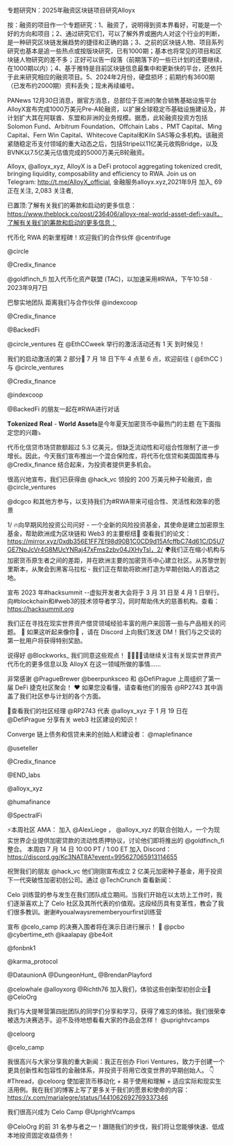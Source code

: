 专题研究N：2025年融资区块链项目研究Alloyx

按：融资的项目作一个专题研究：1、融资了，说明得到资本界看好，可能是一个好的方向和项目；2、通过研究它们，可以了解外界或圈内人对这个行业的判断，是一种研究区块链发展趋势的捷径和正确的路；3、之前的区块链人物、项目系列研究也基本是追一些热点或按版块研究，已有1000期；基本也将常见的项目和区块链人物研究的差不多；正好可以告一段落（前期落下的一些已计划的还要继续，在1000期以内）；4、基于推特是目前区块链信息最集中和更新快的平台，还依托于此来研究相应的融资项目。5、2024年2月份，硬盘损坏；前期约有3600期（已发布约2000期）资料丢失；现未再续编号。

PANews 12月30日消息，据官方消息，总部位于亚洲的聚合销售基础设施平台AlloyX宣布完成1000万美元Pre-A轮融资，以扩展全球稳定币基础设施建设及，并计划扩大其在阿联酋、东盟和非洲的业务规模。据悉，此轮融资投资方包括Solomon Fund、Arbitrum Foundation、Offchain Labs 、PMT Capital、Ming Capital、Fern Win Capital、Whitecove Capital和Kiln SAS等众多机构。该融资紧随稳定币支付领域的重大动态之后，包括Stripe以11亿美元收购Bridge，以及BVNK以7.5亿美元估值完成的5000万美元B轮融资。

Alloyx,
@alloyx_xyz,
AlloyX is a DeFi protocol aggregating tokenized credit, bringing liquidity, composability and efficiency to RWA.
Join us on Telegram: http://t.me/AlloyX_official,
金融服务alloyx.xyz,2021年9月 加入,
69 正在关注,
2,083 关注者,


已置顶:了解有关我们的筹款和启动的更多信息：https://www.theblock.co/post/236406/alloyx-real-world-asset-defi-vault，了解有关我们的筹款和启动的更多信息：

代币化 RWA 的新里程碑！欢迎我们的合作伙伴
@centrifuge
 
@circle
 
@Credix_finance
  
@goldfinch_fi
加入代币化资产联盟 (TAC)，以加速采用#RWA，下午10:58 · 2023年9月7日

巴黎实地团队
距离我们与合作伙伴
@indexcoop
 
@Credix_finance

@BackedFi
 
@circle_ventures
在
@EthCCweek
举行的激活活动还有 1 天
到时候见！

我们的启动激活的第 2 部分🚀
7 月 18 日下午 4 点至 6 点，欢迎前往 ( 
@EthCC
 ) 与
@circle_ventures
 
@Credix_finance
 
@indexcoop
 
@BackedFi
的朋友一起在#RWA进行对话

𝐓𝐨𝐤𝐞𝐧𝐢𝐳𝐞𝐝 𝐑𝐞𝐚𝐥 - 𝐖𝐨𝐫𝐥𝐝 𝐀𝐬𝐬𝐞𝐭𝐬是今年夏天加密货币中最热门的主题
在下面指定您的兴趣⤵️

代币化信贷市场贷款额超过 5.3 亿美元，但缺乏流动性和可组合性限制了进一步增长。因此，今天我们宣布推出一个混合保险库，将代币化信贷和美国国库券与
@Credix_finance
结合起来，为投资者提供更多机会。

很高兴地宣布，我们已获得由
@hack_vc
领投的 200 万美元种子轮融资，由
@circle_ventures
 
@dcgco
和其他方参与，以支持我们为#RWA带来可组合性、灵活性和效率的愿景

1/ 🔥向早期风险投资公司问好 - 一个全新的风险投资基金，其使命是建立加密原生基金，帮助欧洲成为区块链和 Web3 的主要枢纽🚀
查看我们的论文：
https://mirror.xyz/0xdb356E1FF7Ef98d90B1C0CD9d15AfcffbC74d61C/D5U7GE7NpJcVr4G8MUcYNRaj47xFms2zbv04JXHyTsI，2/ 🌍我们正在缩小机构与加密货币原生者之间的差距，并在欧洲主要的加密货币中心建立社区。从苏黎世到里斯本，从聚会到黑客马拉松 - 我们正在帮助将欧洲打造为早期创始人的首选之地。

宣布 2023 年#hacksummit --虚拟开发者大会将于 3 月 31 日至 4 月 1 日举行。向#blockchain和#web3的技术领导者学习，同时帮助伟大的慈善机构。查看： https://hacksummit.org

我们正在寻找在现实世界资产借贷领域经验丰富的用户来回答一些与产品相关的问题。 📝
如果这听起来像你🙂 ，请在 Discord 上向我们发送 DM！我们与之交谈的第一批用户将获得特别奖励。

说得好
@Blockworks_
我们同意这些观点！ 👏🏻👏🏻请继续关注有关现实世界资产代币化的更多信息以及 AlloyX 在这一领域所做的事情……

非常感谢
@PragueBrewer
 @beerpunksceo 和
@DefiPrague
上周组织了第一届 DeFi 捷克社区聚会！ ❤️
如果您没看懂，请查看他们的报告
@RP2743
其中涵盖了我们社区参与计划的各个方面。 

🚨查看我们的社区经理
@RP2743
代表
@alloyx_xyz
于 1 月 19 日在
@DefiPrague
分享有关 web3 社区建设的知识！ 

Converge 链上债务和信贷未来的创始人和建设者： 
@maplefinance
 
@useteller
 
@Credix_finance
 
@END_labs
 
@alloyx_xyz
 
@humafinance
  
@SpectralFi

⚡️本周社区 AMA：
加入
@AlexLiege
 ， 
@alloyx_xyz
的联合创始人，一个为现实世界企业提供加密贷款的流动性质押协议，讨论他们即将推出的
@goldfinch_fi
整合。
本周四 7 月 14 日 10:00 PT / 1:00 ET 加入 Discord： https://discord.gg/Kc3NAT8A?event=995627065913114655

祝贺我们的朋友
@hack_vc
他们刚刚宣布成立 2 亿美元加密种子基金，用于投资下一代突破性加密初创公司。通过
@TechCrunch
查看新闻：

Celo 训练营的参与发生在我们团队成立期间。当我们开始在以太坊上工作时，我们逐渐喜欢上了 Celo 社区及其所代表的价值观。这段经历具有变革性，教会了我们很多教训。谢谢#youalwaysrememberyourfirst训练营

宣布
@celo_camp
的决赛入围者将在演示日进行展示！ 🥁
@pcbo
 @cybertime_eth @kaalapay 
@be4oit
 
@fonbnk1
 
@karma_protocol
 
@DataunionA
 @DungeonHunt_ 
@BrendanPlayford
 
@celowhale
 @alloyxorg @Richth76
加入我们，体验这些创新型初创企业💫
@CeloOrg

我们与大提琴营第四批团队的同学们分享和学习，获得了难忘的体验。我们很荣幸被选为决赛选手。迫不及待地想看看大家的作品会怎样！ 
@uprightvcamps
 
@celoorg
 
@celo_camp

我很高兴与大家分享我的重大新闻：我正在创办 Flori Ventures，致力于创建一个更具创新性和包容性的金融体系，并投资于将用它改变世界的早期创始人。 👇 #Thread，@celoorg
使加密货币移动化 + 易于使用和理解 + 适应实际和现实生活用例。我在我们的博客上写了更多关于我们的愿景和使命的内容：https://x.com/marialegre/status/1441062692769337346

我们很高兴成为 Celo Camp 
@UprightVcamps
 
@CeloOrg
的前 31 名参与者之一！跟随我们的步伐，我们将让您能够快速、低成本地投资固定收益债务！